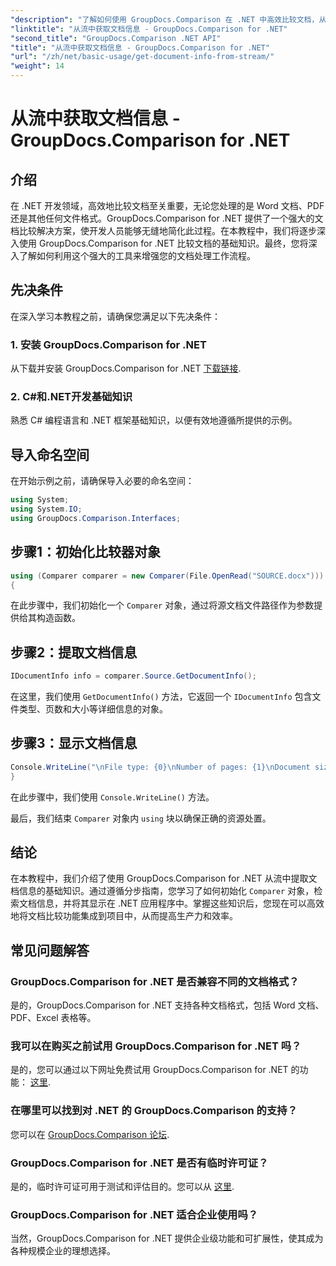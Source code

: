 ```yaml
---
"description": "了解如何使用 GroupDocs.Comparison 在 .NET 中高效比较文档，从而无缝增强您的文档处理工作流程。"
"linktitle": "从流中获取文档信息 - GroupDocs.Comparison for .NET"
"second_title": "GroupDocs.Comparison .NET API"
"title": "从流中获取文档信息 - GroupDocs.Comparison for .NET"
"url": "/zh/net/basic-usage/get-document-info-from-stream/"
"weight": 14
---
```


# 从流中获取文档信息 - GroupDocs.Comparison for .NET

## 介绍
在 .NET 开发领域，高效地比较文档至关重要，无论您处理的是 Word 文档、PDF 还是其他任何文件格式。GroupDocs.Comparison for .NET 提供了一个强大的文档比较解决方案，使开发人员能够无缝地简化此过程。在本教程中，我们将逐步深入使用 GroupDocs.Comparison for .NET 比较文档的基础知识。最终，您将深入了解如何利用这个强大的工具来增强您的文档处理工作流程。
## 先决条件
在深入学习本教程之前，请确保您满足以下先决条件：
### 1. 安装 GroupDocs.Comparison for .NET
从下载并安装 GroupDocs.Comparison for .NET [下载链接](https://releases。groupdocs.com/comparison/net/).
### 2. C#和.NET开发基础知识
熟悉 C# 编程语言和 .NET 框架基础知识，以便有效地遵循所提供的示例。

## 导入命名空间
在开始示例之前，请确保导入必要的命名空间：
```csharp
using System;
using System.IO;
using GroupDocs.Comparison.Interfaces;
```

## 步骤1：初始化比较器对象
```csharp
using (Comparer comparer = new Comparer(File.OpenRead("SOURCE.docx")))
{
```
在此步骤中，我们初始化一个 `Comparer` 对象，通过将源文档文件路径作为参数提供给其构造函数。
## 步骤2：提取文档信息
```csharp
IDocumentInfo info = comparer.Source.GetDocumentInfo();
```
在这里，我们使用 `GetDocumentInfo()` 方法，它返回一个 `IDocumentInfo` 包含文件类型、页数和大小等详细信息的对象。
## 步骤3：显示文档信息
```csharp
Console.WriteLine("\nFile type: {0}\nNumber of pages: {1}\nDocument size: {2} bytes", info.FileType, info.PageCount, info.Size);
}
```
在此步骤中，我们使用 `Console.WriteLine()` 方法。

最后，我们结束 `Comparer` 对象内 `using` 块以确保正确的资源处置。

## 结论
在本教程中，我们介绍了使用 GroupDocs.Comparison for .NET 从流中提取文档信息的基础知识。通过遵循分步指南，您学习了如何初始化 `Comparer` 对象，检索文档信息，并将其显示在 .NET 应用程序中。掌握这些知识后，您现在可以高效地将文档比较功能集成到项目中，从而提高生产力和效率。
## 常见问题解答
### GroupDocs.Comparison for .NET 是否兼容不同的文档格式？
是的，GroupDocs.Comparison for .NET 支持各种文档格式，包括 Word 文档、PDF、Excel 表格等。
### 我可以在购买之前试用 GroupDocs.Comparison for .NET 吗？
是的，您可以通过以下网址免费试用 GroupDocs.Comparison for .NET 的功能： [这里](https://releases。groupdocs.com/).
### 在哪里可以找到对 .NET 的 GroupDocs.Comparison 的支持？
您可以在 [GroupDocs.Comparison 论坛](https://forum。groupdocs.com/c/comparison/12).
### GroupDocs.Comparison for .NET 是否有临时许可证？
是的，临时许可证可用于测试和评估目的。您可以从 [这里](https://purchase。groupdocs.com/temporary-license/).
### GroupDocs.Comparison for .NET 适合企业使用吗？
当然，GroupDocs.Comparison for .NET 提供企业级功能和可扩展性，使其成为各种规模企业的理想选择。